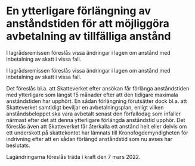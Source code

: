 # En ytterligare förlängning av anståndstiden för att möjliggöra avbetalning av tillfälliga anstånd

I lagrådsremissen föreslås vissa ändringar i lagen om anstånd med inbetalning av skatt i vissa fall.

I lagrådsremissen föreslås vissa ändringar i lagen om anstånd med inbetalning av skatt i vissa fall.

Det föreslås bl.a. att Skatteverket efter ansökan får förlänga anståndstiden med ytterligare som längst 15 månader efter att den tidigare maximala anståndstiden har upphört. En sådan förlängning förutsätter dock bl.a. att Skatteverket samtidigt beviljar en avbetalningsplan, enligt vilken anståndsbeloppet ska vara avbetalt senast den förfallodag som infaller närmast efter det att denna ytterligare förlängda anståndstid upphör. Det föreslås även att Skatteverket får återkalla ett anstånd helt eller delvis om ett underskott på skattekontot har lämnats till Kronofogdemyndigheten för indrivning efter att en sådan förlängd anståndstid som nu avses har beslutats.

Lagändringarna föreslås träda i kraft den 7 mars 2022.
